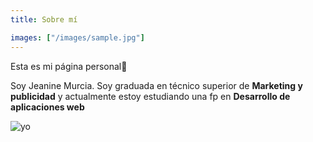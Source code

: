 ```yaml
---
title: Sobre mí

images: ["/images/sample.jpg"]
---
```



Esta es mi página personal:wave:

Soy Jeanine Murcia. 
Soy graduada en técnico superior de **Marketing y publicidad** y actualmente estoy estudiando una fp en **Desarrollo de aplicaciones web**

![yo](/images/yo.jpg)